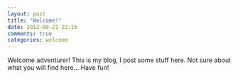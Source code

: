 ```yaml
---
layout: post
title: "Welcome!"
date: 2012-09-21 22:16
comments: true
categories: welcome
---
```


Welcome adventurer! This is my blog, I post some stuff here. 
Not sure about what you will find here... Have fun! 